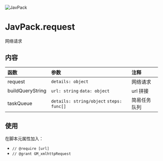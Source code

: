 ![JavPack](https://raw.githubusercontent.com/bolin-dev/JavPack/main/static/logo.png "logo")

# JavPack.request

网络请求

## 内容

| 函数             | 参数                                     | 注释         |
| :--------------- | :--------------------------------------- | :----------- |
| request          | `details: object`                        | 网络请求     |
| buildQueryString | `url: string` `data: object `            | url 拼接     |
| taskQueue        | `details: string/object` `steps: func[]` | 简易任务队列 |

## 使用

在脚本元属性加入：

- `// @require [url]`
- `// @grant GM_xmlhttpRequest`
